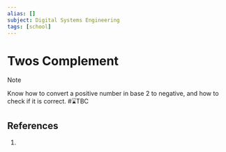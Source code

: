 ```yaml
---
alias: []
subject: Digital Systems Engineering
tags: [school]
---
```

# Twos Complement



>[!note]
> Know how to convert a positive number in base 2 to negative, and how to check if it is correct.
#⌛TBC 

## References
1. 
